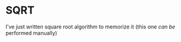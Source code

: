 # SQRT
I've just written square root algorithm to memorize it (this one *can be* performed manually)

